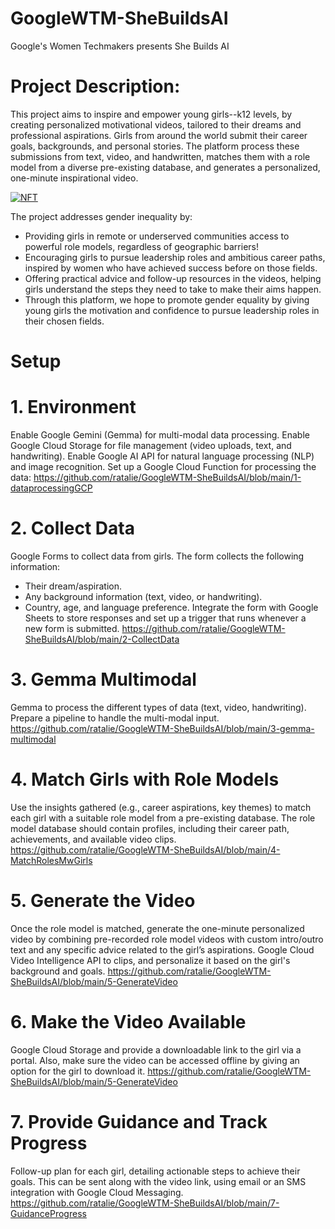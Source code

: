 # GoogleWTM-SheBuildsAI
Google's Women Techmakers presents She Builds AI
# Project Description:
This project aims to inspire and empower young girls--k12 levels, by creating personalized motivational videos, tailored to their dreams and professional aspirations. Girls from around the world submit their career goals, backgrounds, and personal stories. The platform process these submissions from text, video, and handwritten, matches them with a role model from a diverse pre-existing database, and generates a personalized, one-minute inspirational video.

  <a href="https://youtu.be/kpi0iISghGU">
    <img src="images/333.png" alt="NFT">
  </a>


The project addresses gender inequality by:

- Providing girls in remote or underserved communities access to powerful role models, regardless of geographic barriers!
- Encouraging girls to pursue leadership roles and ambitious career paths, inspired by women who have achieved success before on those fields.
- Offering practical advice and follow-up resources in the videos, helping girls understand the steps they need to take to make their aims happen.
- Through this platform, we hope to promote gender equality by giving young girls the motivation and confidence to pursue leadership roles in their chosen fields.

# Setup 
# 1. Environment
Enable Google Gemini (Gemma) for multi-modal data processing.
Enable Google Cloud Storage for file management (video uploads, text, and handwriting).
Enable Google AI API for natural language processing (NLP) and image recognition.
Set up a Google Cloud Function for processing the data: https://github.com/ratalie/GoogleWTM-SheBuildsAI/blob/main/1-dataprocessingGCP
# 2. Collect Data
Google Forms to collect data from girls. The form collects the following information:
- Their dream/aspiration.
- Any background information (text, video, or handwriting).
- Country, age, and language preference.
Integrate the form with Google Sheets to store responses and set up a trigger that runs whenever a new form is submitted.
https://github.com/ratalie/GoogleWTM-SheBuildsAI/blob/main/2-CollectData
# 3. Gemma Multimodal
Gemma to process the different types of data (text, video, handwriting). Prepare a pipeline to handle the multi-modal input. https://github.com/ratalie/GoogleWTM-SheBuildsAI/blob/main/3-gemma-multimodal
# 4. Match Girls with Role Models
Use the insights gathered (e.g., career aspirations, key themes) to match each girl with a suitable role model from a pre-existing database. The role model database should contain profiles, including their career path, achievements, and available video clips. https://github.com/ratalie/GoogleWTM-SheBuildsAI/blob/main/4-MatchRolesMwGirls
# 5. Generate the Video
Once the role model is matched, generate the one-minute personalized video by combining pre-recorded role model videos with custom intro/outro text and any specific advice related to the girl’s aspirations.
Google Cloud Video Intelligence API to clips, and personalize it based on the girl's background and goals. https://github.com/ratalie/GoogleWTM-SheBuildsAI/blob/main/5-GenerateVideo
# 6. Make the Video Available
Google Cloud Storage and provide a downloadable link to the girl via a portal. Also, make sure the video can be accessed offline by giving an option for the girl to download it. https://github.com/ratalie/GoogleWTM-SheBuildsAI/blob/main/5-GenerateVideo
# 7. Provide Guidance and Track Progress 
Follow-up plan for each girl, detailing actionable steps to achieve their goals. This can be sent along with the video link, using email or an SMS integration with Google Cloud Messaging. https://github.com/ratalie/GoogleWTM-SheBuildsAI/blob/main/7-GuidanceProgress 



